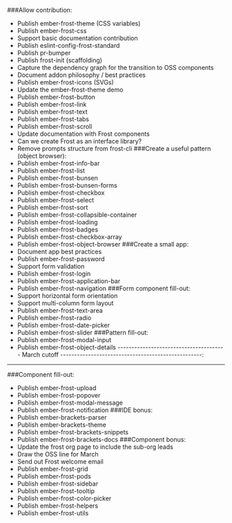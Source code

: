 
###Allow contribution:
- Publish ember-frost-theme (CSS variables)
- Publish ember-frost-css
- Support basic documentation contribution
- Publish eslint-config-frost-standard
- Publish pr-bumper
- Publish frost-init (scaffolding)
- Capture the dependency graph for the transition to OSS components
- Document addon philosophy / best practices
- Publish ember-frost-icons (SVGs)
- Update the ember-frost-theme demo
- Publish ember-frost-button
- Publish ember-frost-link
- Publish ember-frost-text
- Publish ember-frost-tabs
- Publish ember-frost-scroll
- Update documentation with Frost components
- Can we create Frost as an interface library?
- Remove prompts structure from frost-cli
###Create a useful pattern (object browser):
- Publish ember-frost-info-bar
- Publish ember-frost-list
- Publish ember-frost-bunsen
- Publish ember-frost-bunsen-forms
- Publish ember-frost-checkbox
- Publish ember-frost-select
- Publish ember-frost-sort
- Publish ember-frost-collapsible-container
- Publish ember-frost-loading
- Publish ember-frost-badges
- Publish ember-frost-checkbox-array
- Publish ember-frost-object-browser
###Create a small app:
- Document app best practices
- Publish ember-frost-password
- Support form validation
- Publish ember-frost-login
- Publish ember-frost-application-bar
- Publish ember-frost-navigation
###Form component fill-out:
- Support horizontal form orientation
- Support multi-column form layout
- Publish ember-frost-text-area
- Publish ember-frost-radio
- Publish ember-frost-date-picker
- Publish ember-frost-slider
###Pattern fill-out:
- Publish ember-frost-modal-input
- Publish ember-frost-object-details
--------------------------------------- March cutoff ---------------------------------------------------:
---------------------------------------------------------------------------------------------------------
###Component fill-out:
- Publish ember-frost-upload
- Publish ember-frost-popover
- Publish ember-frost-modal-message
- Publish ember-frost-notification
###IDE bonus:
- Publish ember-brackets-parser
- Publish ember-brackets-theme
- Publish ember-frost-brackets-snippets
- Publish ember-frost-brackets-docs
###Component bonus:
- Update the frost org page to include the sub-org leads
- Draw the OSS line for March
- Send out Frost welcome email
- Publish ember-frost-grid
- Publish ember-frost-pods
- Publish ember-frost-sidebar
- Publish ember-frost-tooltip
- Publish ember-frost-color-picker
- Publish ember-frost-helpers
- Publish ember-frost-utils
